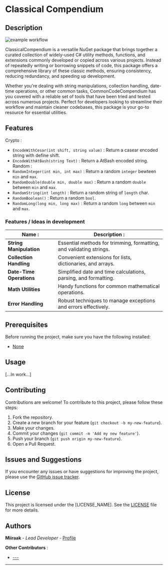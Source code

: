 # Classical Compendium

## Description
![example workflow](https://github.com/miiraak/classicalcompendium/actions/workflows/Publish.yml/badge.svg)

ClassicalCompendium is a versatile NuGet package that brings together a curated collection of widely-used C# utility methods, functions, and extensions commonly developed or copied across various projects. Instead of repeatedly writing or borrowing snippets of code, this package offers a comprehensive library of these classic methods, ensuring consistency, reducing redundancy, and speeding up development.

Whether you're dealing with string manipulations, collection handling, date-time operations, or other common tasks, CommonCodeCompendium has you covered with a reliable set of tools that have been tried and tested across numerous projects. Perfect for developers looking to streamline their workflow and maintain cleaner codebases, this package is your go-to resource for essential utilities.

## Features
Crypto :
- `EncodeWithCesar(int shift, string value)` : Return a casear encoded string with define shift.
- `EncodeWithAtBash(string Text)` : Return a AtBash encoded string.
Random :
- `RandomInteger(int min, int max)` : Return a random `integer` bewteen `min` and `max`.
- `RandomDouble(double min, double max)` : Return a random `double` between `min` and `max`.
- `RandomString(int length)` : Return a random string of `length` char.
- `RandomBoolean()` : Return a random `bool`.
- `RandomLong(long min, long max)` : Return a random `long` between `min` and `max`.

### Features / Ideas in development
| Name : | Description : |
|---|---|
| **String Manipulation** | Essential methods for trimming, formatting, and validating strings. | 
| **Collection Handling** | Convenient extensions for lists, dictionaries, and arrays. | 
| **Date-Time Operations** | Simplified date and time calculations, parsing, and formatting. | 
| **Math Utilities** | Handy functions for common mathematical operations. | 
| **Error Handling** | Robust techniques to manage exceptions and errors effectively. | 

## Prerequisites

Before running the project, make sure you have the following installed:

- [None]()

## Usage
[...In work...]

## Contributing

Contributions are welcome! To contribute to this project, please follow these steps:

1. Fork the repository.
2. Create a new branch for your feature (`git checkout -b my-new-feature`).
3. Make your changes.
4. Commit your changes (`git commit -m 'Add my new feature'`).
5. Push your branch (`git push origin my-new-feature`).
6. Open a Pull Request.

## Issues and Suggestions

If you encounter any issues or have suggestions for improving the project, please use the [GitHub issue tracker](https://github.com/Miiraak/ClassicalCompendium/issues).

## License

This project is licensed under the [LICENSE_NAME]. See the [LICENSE](./LICENSE) file for more details.

## Authors

**Miiraak** - *Lead Developer* - [Profile](https://github.com/Miiraak)

**Other Contributors** : 
-  [---]()

---

